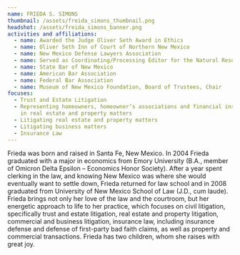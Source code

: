 ```yaml
---
name: FRIEDA S. SIMONS
thumbnail: /assets/freida_simons_thumbnail.png
headshot: /assets/freida_simons_banner.png
activities and affiliations:
  - name: Awarded the Judge Oliver Seth Award in Ethics
  - name: Oliver Seth Inn of Court of Northern New Mexico
  - name: New Mexico Defense Lawyers Association
  - name: Served as Coordinating/Processing Editor for the Natural Resources Journal
  - name: State Bar of New Mexico
  - name: American Bar Association
  - name: Federal Bar Association
  - name: Museum of New Mexico Foundation, Board of Trustees, Chair
focuses:
  - Trust and Estate Litigation
  - Representing homeowners, homeowner’s associations and financial institutions
    in real estate and property matters
  - Litigating real estate and property matters
  - Litigating business matters
  - Insurance Law
---
```

Frieda was born and raised in Santa Fe, New Mexico. In 2004 Frieda graduated with a major in economics from Emory University (B.A., member of Omicron Delta Epsilon – Economics Honor Society). After a year spent clerking in the law, and knowing New Mexico was where she would eventually want to settle down, Frieda returned for law school and in 2008 graduated from University of New Mexico School of Law (J.D., cum laude). Frieda brings not only her love of the law and the courtroom, but her energetic approach to life to her practice, which focuses on civil litigation, specifically trust and estate litigation, real estate and property litigation, commercial and business litigation, insurance law, including insurance defense and defense of first-party bad faith claims, as well as property and commercial transactions. Frieda has two children, whom she raises with great joy.
